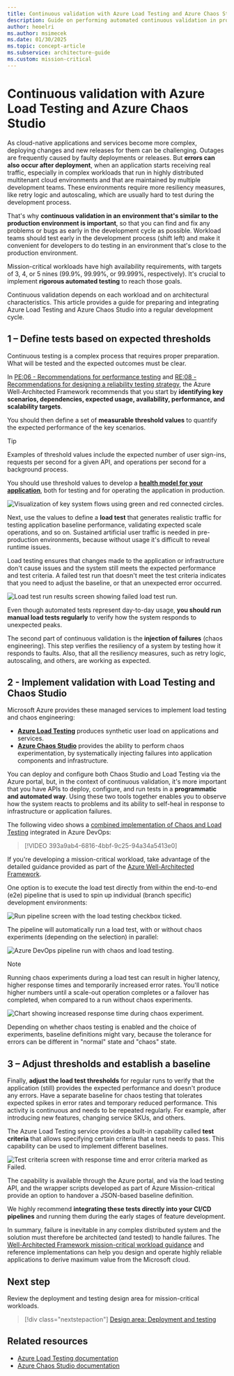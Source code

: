 ```yaml
---
title: Continuous validation with Azure Load Testing and Azure Chaos Studio
description: Guide on performing automated continuous validation in production-like environments with Azure Load Testing and Chaos Studio.
author: heoelri
ms.author: msimecek
ms.date: 01/30/2025
ms.topic: concept-article
ms.subservice: architecture-guide
ms.custom: mission-critical
---
```


# Continuous validation with Azure Load Testing and Azure Chaos Studio

As cloud-native applications and services become more complex, deploying changes and new releases for them can be challenging. Outages are frequently caused by faulty deployments or releases. But **errors can also occur after deployment**, when an application starts receiving real traffic, especially in complex workloads that run in highly distributed multitenant cloud environments and that are maintained by multiple development teams. These environments require more resiliency measures, like retry logic and autoscaling, which are usually hard to test during the development process.

That's why **continuous validation in an environment that's similar to the production environment is important**, so that you can find and fix any problems or bugs as early in the development cycle as possible. Workload teams should test early in the development process (shift left) and make it convenient for developers to do testing in an environment that's close to the production environment.

Mission-critical workloads have high availability requirements, with targets of 3, 4, or 5 nines (99.9%, 99.99%, or 99.999%, respectively). It's crucial to implement **rigorous automated testing** to reach those goals.

Continuous validation depends on each workload and on architectural characteristics. This article provides a guide for preparing and integrating Azure Load Testing and Azure Chaos Studio into a regular development cycle.

## 1 – Define tests based on expected thresholds

Continuous testing is a complex process that requires proper preparation. What will be tested and the expected outcomes must be clear.

In [PE:06 - Recommendations for performance testing](/azure/well-architected/performance-efficiency/performance-test) and [RE:08 - Recommendations for designing a reliability testing strategy](/azure/well-architected/reliability/testing-strategy), the Azure Well-Architected Framework recommends that you start by **identifying key scenarios, dependencies, expected usage, availability, performance, and scalability targets**.

You should then define a set of **measurable threshold values** to quantify the expected performance of the key scenarios.

> [!TIP]
> Examples of threshold values include the expected number of user sign-ins, requests per second for a given API, and operations per second for a background process.

You should use threshold values to develop a **[health model for your application](/azure/architecture/framework/mission-critical/mission-critical-health-modeling)**, both for testing and for operating the application in production.

![Visualization of key system flows using green and red connected circles.](./images/deployment-testing-key-system-flows.png)

Next, use the values to define a **load test** that generates realistic traffic for testing application baseline performance, validating expected scale operations, and so on. Sustained artificial user traffic is needed in pre-production environments, because without usage it's difficult to reveal runtime issues.

Load testing ensures that changes made to the application or infrastructure don't cause issues and the system still meets the expected performance and test criteria. A failed test run that doesn't meet the test criteria indicates that you need to adjust the baseline, or that an unexpected error occurred.

![Load test run results screen showing failed load test run.](./images/deployment-testing-failed-load-test-run.png)

Even though automated tests represent day-to-day usage, **you should run manual load tests regularly** to verify how the system responds to unexpected peaks.

The second part of continuous validation is the **injection of failures** (chaos engineering). This step verifies the resiliency of a system by testing how it responds to faults. Also, that all the resiliency measures, such as retry logic, autoscaling, and others, are working as expected.

## 2 - Implement validation with Load Testing and Chaos Studio

Microsoft Azure provides these managed services to implement load testing and chaos engineering:

- **[Azure Load Testing](/azure/load-testing/)** produces synthetic user load on applications and services.
- **[Azure Chaos Studio](/azure/chaos-studio/)** provides the ability to perform chaos experimentation, by systematically injecting failures into application components and infrastructure.

You can deploy and configure both Chaos Studio and Load Testing via the Azure portal, but, in the context of continuous validation, it's more important that you have APIs to deploy, configure, and run tests in a **programmatic and automated way**. Using these two tools together enables you to observe how the system reacts to problems and its ability to self-heal in response to infrastructure or application failures.

The following video shows a [combined implementation of Chaos and Load Testing](/azure/architecture/framework/mission-critical/mission-critical-deployment-testing#demo-continuous-validation-with-azure-load-test-and-azure-chaos-studio) integrated in Azure DevOps:

> [!VIDEO 393a9ab4-6816-4bbf-9c25-94a34a5413e0]

If you're developing a mission-critical workload, take advantage of the detailed guidance provided as part of the [Azure Well-Architected Framework](/azure/architecture/framework/mission-critical).

One option is to execute the load test directly from within the end-to-end (e2e) pipeline that is used to spin up individual (branch specific) development environments:

![Run pipeline screen with the load testing checkbox ticked.](./images/deployment-testing-pipeline-start.png)

The pipeline will automatically run a load test, with or without chaos experiments (depending on the selection) in parallel:

![Azure DevOps pipeline run with chaos and load testing.](./images/deployment-testing-pipeline-run.png)

> [!NOTE]
> Running chaos experiments during a load test can result in higher latency, higher response times and temporarily increased error rates. You'll notice higher numbers until a scale-out operation completes or a failover has completed, when compared to a run without chaos experiments.

![Chart showing increased response time during chaos experiment.](./images/deployment-testing-response-time.png)

Depending on whether chaos testing is enabled and the choice of experiments, baseline definitions might vary, because the tolerance for errors can be different in "normal" state and "chaos" state.

## 3 – Adjust thresholds and establish a baseline

Finally, **adjust the load test thresholds** for regular runs to verify that the application (still) provides the expected performance and doesn't produce any errors. Have a separate baseline for chaos testing that tolerates expected spikes in error rates and temporary reduced performance. This activity is continuous and needs to be repeated regularly. For example, after introducing new features, changing service SKUs, and others.

The Azure Load Testing service provides a built-in capability called **test criteria** that allows specifying certain criteria that a test needs to pass. This capability can be used to implement different baselines.

![Test criteria screen with response time and error criteria marked as Failed.](./images/deployment-testing-test-criteria.png)

The capability is available through the Azure portal, and via the load testing API, and the wrapper scripts developed as part of Azure Mission-critical provide an option to handover a JSON-based baseline definition.

We highly recommend **integrating these tests directly into your CI/CD pipelines** and running them during the early stages of feature development.

In summary, failure is inevitable in any complex distributed system and the solution must therefore be architected (and tested) to handle failures. The [Well-Architected Framework mission-critical workload guidance](/azure/architecture/framework/mission-critical/mission-critical-deployment-testing) and reference implementations can help you design and operate highly reliable applications to derive maximum value from the Microsoft cloud.

## Next step

Review the deployment and testing design area for mission-critical workloads.

> [!div class="nextstepaction"]
> [Design area: Deployment and testing](/azure/architecture/framework/mission-critical/mission-critical-deployment-testing)

## Related resources

- [Azure Load Testing documentation](/azure/load-testing/)
- [Azure Chaos Studio documentation](/azure/chaos-studio/)
